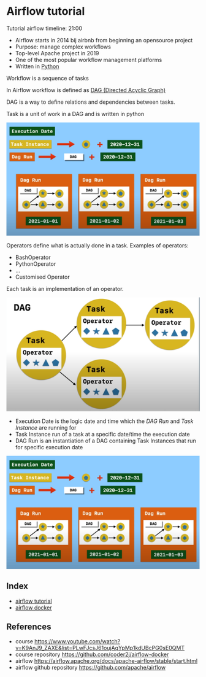 # Airflow tutorial
Tutorial airflow
timeline: 21:00

- Airflow starts in 2014 bij airbnb from beginning an opensource project
- Purpose: manage complex workflows
- Top-level Apache project in 2019
- One of the most popular workflow management platforms
- Written in [Python ](https://www.python.org/)

Workflow is a sequence of tasks

In Airflow workflow is defined as [DAG (Directed Acyclic Graph)](https://airflow.apache.org/docs/apache-airflow/stable/core-concepts/dags.html)

DAG is a way to define relations and dependencies between tasks.

Task is a unit of work in a DAG and is written in python

![DAG](image.png)

Operators define what is actually done in a task. Examples of operators:
- BashOperator
- PythonOperator
- ...
- Customised Operator

Each task is an implementation of an operator. 

![Relation DAG, Task, Operator](./dagoperator.png)

- Execution Date is the logic date and time which the *DAG Run* and *Task Instance* are running for
- Task Instance run of a task at a specific date/time the execution date
- DAG Run is an instantiation of a DAG containing Task Instances that run for specific execution date

![Relation Execution Data, Task Instance, DAG Run](./execution.png)

## Index
- [airflow tutorial](tut-01/README.md)
- [airflow docker](tut-02/README.md)

## References
- course https://www.youtube.com/watch?v=K9AnJ9_ZAXE&list=PLwFJcsJ61oujAqYpMp1kdUBcPG0sE0QMT
- course repository https://github.com/coder2j/airflow-docker 
- airflow https://airflow.apache.org/docs/apache-airflow/stable/start.html
- airflow github repository https://github.com/apache/airflow
  

